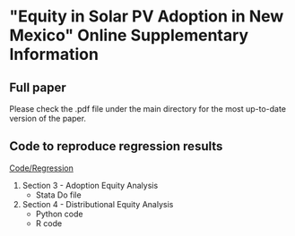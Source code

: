 # "Equity in Solar PV Adoption in New Mexico" Online Supplementary Information

## Full paper 

Please check the .pdf file under the main directory for the most up-to-date version of the paper.

## Code to reproduce regression results
[Code/Regression](Code/Regression)

1. Section 3 - Adoption Equity Analysis
   - Stata Do file
2. Section 4 - Distributional Equity Analysis
   - Python code
   - R code